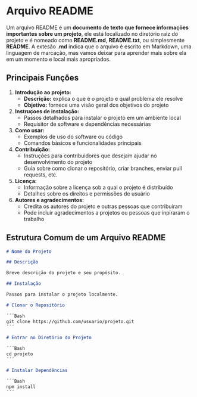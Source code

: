 # Arquivo README

Um arquivo README é um **documento de texto que fornece informações importantes sobre um projeto**, ele está localizado no diretório raiz do projeto e é nomeado como **README.md**, **README.txt**, ou simplesmente **README**. A extesão **.md** indica que o arquivo é escrito em Markdown, uma linguagem de marcação, mas vamos deixar para aprender mais sobre ela em um momento e local mais apropriados.

## Principais Funções

1. **Introdução ao projeto:**
    - **Descrição:** explica o que é o projeto e qual problema ele resolve
    - **Objetivo:** fornece uma visão geral dos objetivos do projeto
2. **Instruçoes de instalação:**
    - Passos detalhados para instalar o projeto em um ambiente local
    - Requisitor de software e dependências necessárias
3. **Como usar:**
    - Exemplos de uso do software ou código
    - Comandos básicos e funcionalidades principais
4. **Contribuição:**
    - Instruções para contribuidores que desejam ajudar no desenvolvimento do projeto
    - Guia sobre como clonar o repositório, criar branches, enviar pull requests, etc.
5. **Licença:**
    - Informação sobre a licença sob a qual o projeto é distribuído
    - Detalhes sobre os direitos e permissões de usuário
6. **Autores e agradecimentos:**
    - Credita os autores do projeto e outras pessoas que contribuíram
    - Pode incluir agradecimentos a projetos ou pessoas que inpiraram o trabalho

## Estrutura Comum de um Arquivo README

```Markdown
# Nome do Projeto

## Descrição

Breve descrição do projeto e seu propósito.

## Instalação

Passos para instalar o projeto localmente.

# Clonar o Repositório

´´´Bash
git clone https://github.com/usuario/projeto.git
´´´

# Entrar no Diretório do Projeto

´´´Bash
cd projeto
´´´

# Instalar Dependências

´´´Bash
npm install
´´´
```